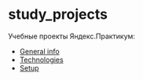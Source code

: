 # study_projects

Учебные проекты Яндекс.Практикум:
* [General info](#general-info)
* [Technologies](#technologies)
* [Setup](#setup)

